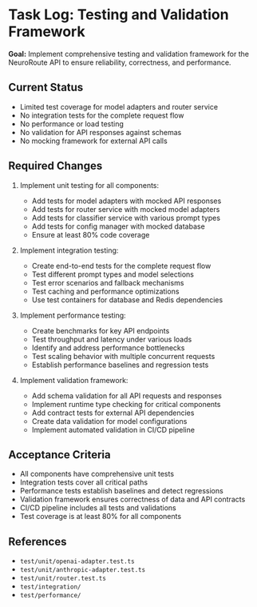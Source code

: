 # Task Log: Testing and Validation Framework

**Goal:** Implement comprehensive testing and validation framework for the NeuroRoute API to ensure reliability, correctness, and performance.

## Current Status
- Limited test coverage for model adapters and router service
- No integration tests for the complete request flow
- No performance or load testing
- No validation for API responses against schemas
- No mocking framework for external API calls

## Required Changes
1. Implement unit testing for all components:
   - Add tests for model adapters with mocked API responses
   - Add tests for router service with mocked model adapters
   - Add tests for classifier service with various prompt types
   - Add tests for config manager with mocked database
   - Ensure at least 80% code coverage

2. Implement integration testing:
   - Create end-to-end tests for the complete request flow
   - Test different prompt types and model selections
   - Test error scenarios and fallback mechanisms
   - Test caching and performance optimizations
   - Use test containers for database and Redis dependencies

3. Implement performance testing:
   - Create benchmarks for key API endpoints
   - Test throughput and latency under various loads
   - Identify and address performance bottlenecks
   - Test scaling behavior with multiple concurrent requests
   - Establish performance baselines and regression tests

4. Implement validation framework:
   - Add schema validation for all API requests and responses
   - Implement runtime type checking for critical components
   - Add contract tests for external API dependencies
   - Create data validation for model configurations
   - Implement automated validation in CI/CD pipeline

## Acceptance Criteria
- All components have comprehensive unit tests
- Integration tests cover all critical paths
- Performance tests establish baselines and detect regressions
- Validation framework ensures correctness of data and API contracts
- CI/CD pipeline includes all tests and validations
- Test coverage is at least 80% for all components

## References
- `test/unit/openai-adapter.test.ts`
- `test/unit/anthropic-adapter.test.ts`
- `test/unit/router.test.ts`
- `test/integration/`
- `test/performance/`